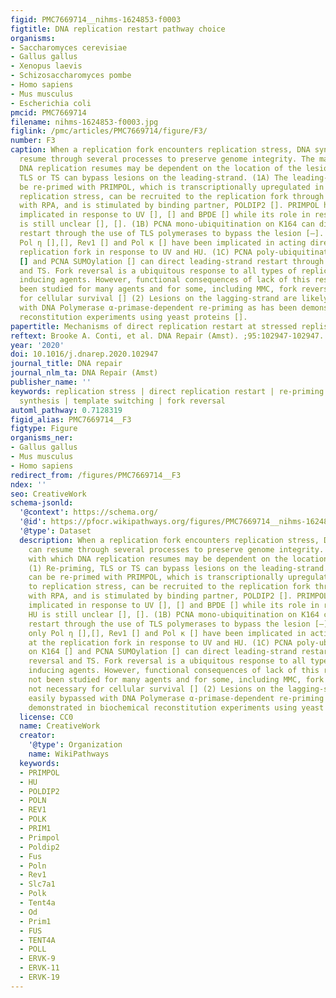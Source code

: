 ```yaml
---
figid: PMC7669714__nihms-1624853-f0003
figtitle: DNA replication restart pathway choice
organisms:
- Saccharomyces cerevisiae
- Gallus gallus
- Xenopus laevis
- Schizosaccharomyces pombe
- Homo sapiens
- Mus musculus
- Escherichia coli
pmcid: PMC7669714
filename: nihms-1624853-f0003.jpg
figlink: /pmc/articles/PMC7669714/figure/F3/
number: F3
caption: When a replication fork encounters replication stress, DNA synthesis can
  resume through several processes to preserve genome integrity. The manner with which
  DNA replication resumes may be dependent on the location of the lesion. (1) Re-priming,
  TLS or TS can bypass lesions on the leading-strand. (1A) The leading-strand can
  be re-primed with PRIMPOL, which is transcriptionally upregulated in response to
  replication stress, can be recruited to the replication fork through interaction
  with RPA, and is stimulated by binding partner, POLDIP2 []. PRIMPOL has been primarily
  implicated in response to UV [], [] and BPDE [] while its role in response to HU
  is still unclear [], []. (1B) PCNA mono-ubiquitination on K164 can direct leading-strand
  restart through the use of TLS polymerases to bypass the lesion [–]. Thus far, only
  Pol η [],[], Rev1 [] and Pol κ [] have been implicated in acting directly at the
  replication fork in response to UV and HU. (1C) PCNA poly-ubiquitination on K164
  [] and PCNA SUMOylation [] can direct leading-strand restart through fork reversal
  and TS. Fork reversal is a ubiquitous response to all types of replication-stress
  inducing agents. However, functional consequences of lack of this response has not
  been studied for many agents and for some, including MMC, fork reversal is not necessary
  for cellular survival [] (2) Lesions on the lagging-strand are likely easily bypassed
  with DNA Polymerase α-primase-dependent re-priming as has been demonstrated in biochemical
  reconstitution experiments using yeast proteins [].
papertitle: Mechanisms of direct replication restart at stressed replisomes.
reftext: Brooke A. Conti, et al. DNA Repair (Amst). ;95:102947-102947.
year: '2020'
doi: 10.1016/j.dnarep.2020.102947
journal_title: DNA repair
journal_nlm_ta: DNA Repair (Amst)
publisher_name: ''
keywords: replication stress | direct replication restart | re-priming | translesion
  synthesis | template switching | fork reversal
automl_pathway: 0.7128319
figid_alias: PMC7669714__F3
figtype: Figure
organisms_ner:
- Gallus gallus
- Mus musculus
- Homo sapiens
redirect_from: /figures/PMC7669714__F3
ndex: ''
seo: CreativeWork
schema-jsonld:
  '@context': https://schema.org/
  '@id': https://pfocr.wikipathways.org/figures/PMC7669714__nihms-1624853-f0003.html
  '@type': Dataset
  description: When a replication fork encounters replication stress, DNA synthesis
    can resume through several processes to preserve genome integrity. The manner
    with which DNA replication resumes may be dependent on the location of the lesion.
    (1) Re-priming, TLS or TS can bypass lesions on the leading-strand. (1A) The leading-strand
    can be re-primed with PRIMPOL, which is transcriptionally upregulated in response
    to replication stress, can be recruited to the replication fork through interaction
    with RPA, and is stimulated by binding partner, POLDIP2 []. PRIMPOL has been primarily
    implicated in response to UV [], [] and BPDE [] while its role in response to
    HU is still unclear [], []. (1B) PCNA mono-ubiquitination on K164 can direct leading-strand
    restart through the use of TLS polymerases to bypass the lesion [–]. Thus far,
    only Pol η [],[], Rev1 [] and Pol κ [] have been implicated in acting directly
    at the replication fork in response to UV and HU. (1C) PCNA poly-ubiquitination
    on K164 [] and PCNA SUMOylation [] can direct leading-strand restart through fork
    reversal and TS. Fork reversal is a ubiquitous response to all types of replication-stress
    inducing agents. However, functional consequences of lack of this response has
    not been studied for many agents and for some, including MMC, fork reversal is
    not necessary for cellular survival [] (2) Lesions on the lagging-strand are likely
    easily bypassed with DNA Polymerase α-primase-dependent re-priming as has been
    demonstrated in biochemical reconstitution experiments using yeast proteins [].
  license: CC0
  name: CreativeWork
  creator:
    '@type': Organization
    name: WikiPathways
  keywords:
  - PRIMPOL
  - HU
  - POLDIP2
  - POLN
  - REV1
  - POLK
  - PRIM1
  - Primpol
  - Poldip2
  - Fus
  - Poln
  - Rev1
  - Slc7a1
  - Polk
  - Tent4a
  - Od
  - Prim1
  - FUS
  - TENT4A
  - POLL
  - ERVK-9
  - ERVK-11
  - ERVK-19
---
```

